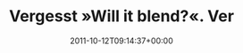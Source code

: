 ---
retweeted: false
source: <a href="http://itunes.apple.com/us/app/twitter/id409789998?mt=12" rel="nofollow">Twitter
  for Mac</a>
entities:
  hashtags: []
  symbols: []
  user_mentions: []
  urls:
  - url: http://t.co/gwslAluo
    expanded_url: http://www.youtube.com/user/bigshredder
    display_url: youtube.com/user/bigshredd…
    indices:
    - '51'
    - '71'
display_text_range:
- '0'
- '71'
favorite_count: '0'
id_str: '124050326969008128'
truncated: false
retweet_count: '1'
id: '124050326969008128'
possibly_sensitive: false
created_at: Wed Oct 12 09:14:37 +0000 2011
favorited: false
full_text: "Vergesst »Will it blend?«. \nVergesst es einfach."
lang: de
quote_url: http://www.youtube.com/user/bigshredder
tags:
- pesos:twitter
date: '2011-10-12T09:14:37+00:00'
src: https://twitter.com/bascht/status/124050326969008128
original_url: https://twitter.com/bascht/status/124050326969008128
type: twitter_tweet
text: "Vergesst »Will it blend?«. \nVergesst es einfach."
title: "Vergesst »Will it blend?«. \nVer"

---